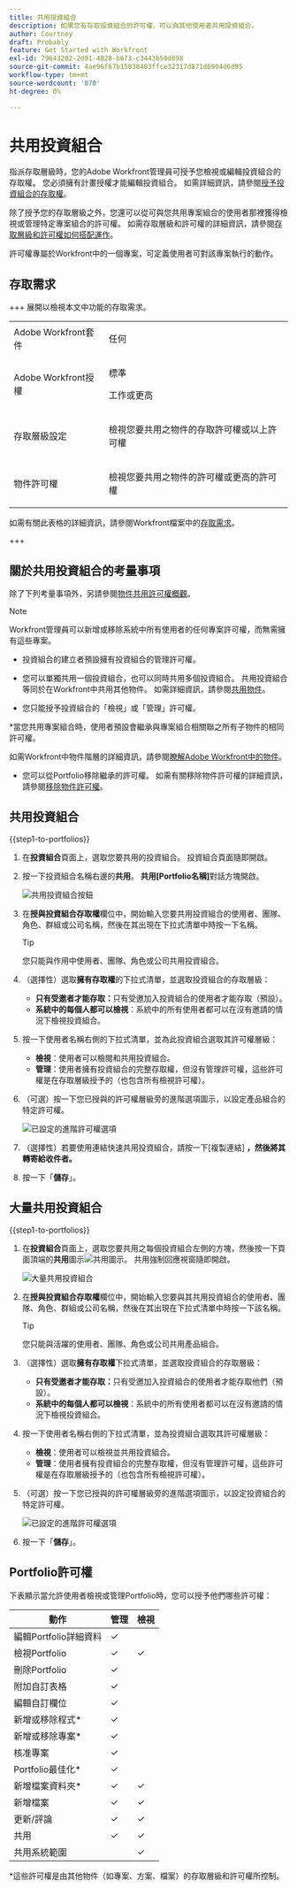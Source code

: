 ```yaml
---
title: 共用投資組合
description: 如果您有存取投資組合的許可權，可以與其他使用者共用投資組合。
author: Courtney
draft: Probably
feature: Get Started with Workfront
exl-id: 79643202-2d91-4028-b673-c3443b50d898
source-git-commit: 4ae96f67b15838403ffce32317d871d6904d6d95
workflow-type: tm+mt
source-wordcount: '870'
ht-degree: 0%

---
```


# 共用投資組合

指派存取層級時，您的Adobe Workfront管理員可授予您檢視或編輯投資組合的存取權。 您必須擁有計畫授權才能編輯投資組合。 如需詳細資訊，請參閱[授予投資組合的存取權](../../administration-and-setup/add-users/configure-and-grant-access/grant-access-portfolios.md)。

除了授予您的存取層級之外，您還可以從可與您共用專案組合的使用者那裡獲得檢視或管理特定專案組合的許可權。 如需存取層級和許可權的詳細資訊，請參閱[存取層級和許可權如何搭配運作](../../administration-and-setup/add-users/access-levels-and-object-permissions/how-access-levels-permissions-work-together.md)。

許可權專屬於Workfront中的一個專案，可定義使用者可對該專案執行的動作。


## 存取需求

+++ 展開以檢視本文中功能的存取需求。 

<table style="table-layout:auto"> 
 <col> 
 <col> 
 <tbody> 
  <tr> 
   <td role="rowheader">Adobe Workfront套件</td> 
   <td> <p>任何</p> </td> 
  </tr> 
  <tr> 
   <td role="rowheader">Adobe Workfront授權</td> 
   <td> <p>標準</p> 
   <p>工作或更高</p> 
   </td> 
  </tr> 
  <tr> 
   <td role="rowheader">存取層級設定</td> 
   <td> <p>檢視您要共用之物件的存取許可權或以上許可權</p> </td> 
  </tr> 
  <tr> 
   <td role="rowheader">物件許可權</td> 
   <td> <p>檢視您要共用之物件的許可權或更高的許可權</p></td> 
  </tr> 
 </tbody> 
</table>

如需有關此表格的詳細資訊，請參閱Workfront檔案中的[存取需求](/help/quicksilver/administration-and-setup/add-users/access-levels-and-object-permissions/access-level-requirements-in-documentation.md)。

+++

## 關於共用投資組合的考量事項

除了下列考量事項外，另請參閱[物件共用許可權概觀](../../workfront-basics/grant-and-request-access-to-objects/sharing-permissions-on-objects-overview.md)。

>[!NOTE]
>
>Workfront管理員可以新增或移除系統中所有使用者的任何專案許可權，而無需擁有這些專案。

* 投資組合的建立者預設擁有投資組合的管理許可權。
* 您可以單獨共用一個投資組合，也可以同時共用多個投資組合。 共用投資組合等同於在Workfront中共用其他物件。 如需詳細資訊，請參閱[共用物件](../../workfront-basics/grant-and-request-access-to-objects/share-an-object.md)。

* 您只能授予投資組合的「檢視」或「管理」許可權。
</span>
*當您共用專案組合時，使用者預設會繼承與專案組合相關聯之所有子物件的相同許可權。

如需Workfront中物件階層的詳細資訊，請參閱[瞭解Adobe Workfront中的物件](../../workfront-basics/navigate-workfront/workfront-navigation/understand-objects.md)。

* 您可以從Portfolio移除繼承的許可權。 如需有關移除物件許可權的詳細資訊，請參閱[移除物件許可權](../../workfront-basics/grant-and-request-access-to-objects/remove-permissions-from-objects.md)。

## 共用投資組合

{{step1-to-portfolios}}

1. 在&#x200B;**投資組合**&#x200B;頁面上，選取您要共用的投資組合。 投資組合頁面隨即開啟。

1. 按一下投資組合名稱右邊的&#x200B;**共用**。 **共用[Portfolio名稱]**&#x200B;對話方塊開啟。

   ![共用投資組合按鈕](assets/share-portfolio-button.png)

1. 在&#x200B;**授與投資組合存取權**&#x200B;欄位中，開始輸入您要共用投資組合的使用者、團隊、角色、群組或公司名稱，然後在其出現在下拉式清單中時按一下名稱。

   >[!TIP]
   >
   >您只能與作用中使用者、團隊、角色或公司共用投資組合。


1. （選擇性）選取&#x200B;**擁有存取權**&#x200B;的下拉式清單，並選取投資組合的存取層級：

   * **只有受邀者才能存取：**&#x200B;只有受邀加入投資組合的使用者才能存取（預設）。
   * **系統中的每個人都可以檢視**：系統中的所有使用者都可以在沒有邀請的情況下檢視投資組合。

1. 按一下使用者名稱右側的下拉式清單，並為此投資組合選取其許可權層級：

   * **檢視**：使用者可以檢閱和共用投資組合。
   * **管理**：使用者擁有投資組合的完整存取權，但沒有管理許可權，這些許可權是在存取層級授予的（也包含所有檢視許可權）。

1. （可選）按一下您已授與的許可權層級旁的進階選項圖示，以設定產品組合的特定許可權。

   ![已設定的進階許可權選項](assets/advanced-options-icon.png)

1. （選擇性）若要使用連結快速共用投資組合，請按一下[複製連結] **，然後將其轉寄給收件者。**

1. 按一下「**儲存**」。

## 大量共用投資組合

{{step1-to-portfolios}}

1. 在&#x200B;**投資組合**&#x200B;頁面上，選取您要共用之每個投資組合左側的方塊，然後按一下頁面頂端的&#x200B;**共用**&#x200B;圖示![共用圖示](assets/share-icon.png)。 共用強制回應視窗隨即開啟。

   ![大量共用投資組合](assets/bulk-share-portfolios.png)

1. 在&#x200B;**授與投資組合存取權**&#x200B;欄位中，開始輸入您要與其共用投資組合的使用者、團隊、角色、群組或公司名稱，然後在其出現在下拉式清單中時按一下該名稱。

   >[!TIP]
   >
   >您只能與活躍的使用者、團隊、角色或公司共用產品組合。


1. （選擇性）選取&#x200B;**擁有存取權**&#x200B;下拉式清單，並選取投資組合的存取層級：

   * **只有受邀者才能存取：**&#x200B;只有受邀加入投資組合的使用者才能存取他們（預設）。
   * **系統中的每個人都可以檢視**：系統中的所有使用者都可以在沒有邀請的情況下檢視投資組合。


1. 按一下使用者名稱右側的下拉式清單，並為投資組合選取其許可權層級：

   * **檢視**：使用者可以檢視並共用投資組合。
   * **管理**：使用者擁有投資組合的完整存取權，但沒有管理許可權，這些許可權是在存取層級授予的（也包含所有檢視許可權）。

1. （可選）按一下您已授與的許可權層級旁的進階選項圖示，以設定投資組合的特定許可權。

   ![已設定的進階許可權選項](assets/advanced-options-icon.png)

1. 按一下「**儲存**」。


## Portfolio許可權

下表顯示當允許使用者檢視或管理Portfolio時，您可以授予他們哪些許可權：

| **動作** | **管理** | **檢視** |
|---|---|---|
| 編輯Portfolio詳細資料 | ✓ |   |
| 檢視Portfolio | ✓ | ✓ |
| 刪除Portfolio | ✓ |   |
| 附加自訂表格 | ✓ |   |
| 編輯自訂欄位 | ✓ |   |
| 新增或移除程式&#42; | ✓ |   |
| 新增或移除專案&#42; | ✓ |   |
| 核准專案 | ✓ |   |
| Portfolio最佳化&#42; | ✓ |   |
| 新增檔案資料夾&#42; | ✓ | ✓ |
| 新增檔案 | ✓ | ✓ |
| 更新/評論 | ✓ | ✓ |
| 共用 | ✓ | ✓ |
| 共用系統範圍 |   | ✓ |

*這些許可權是由其他物件（如專案、方案、檔案）的存取層級和許可權所控制。
